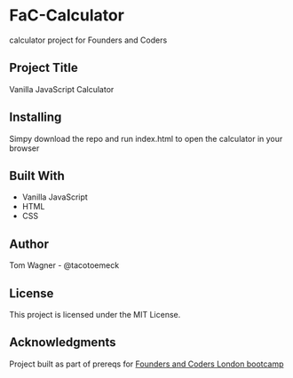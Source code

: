 # FaC-Calculator
calculator project for Founders and Coders

## Project Title
Vanilla JavaScript Calculator

## Installing
Simpy download the repo and run index.html to open the calculator in your browser

## Built With
* Vanilla JavaScript
* HTML
* CSS

## Author
Tom Wagner - @tacotoemeck

## License
This project is licensed under the MIT License.

## Acknowledgments
Project built as part of prereqs for [Founders and Coders London bootcamp](https://www.foundersandcoders.com/)
